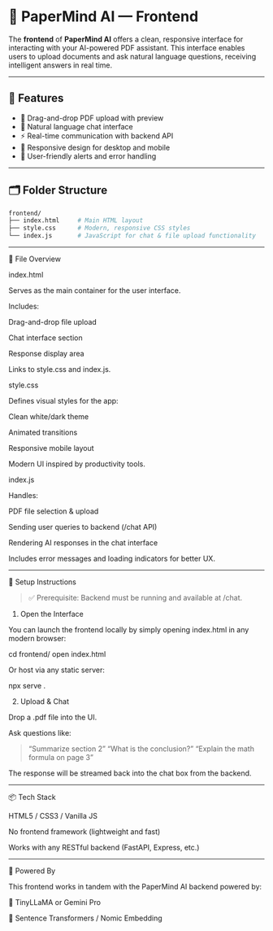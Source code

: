 # 🧠 PaperMind AI — Frontend

The **frontend** of **PaperMind AI** offers a clean, responsive interface for interacting with your AI-powered PDF assistant. This interface enables users to upload documents and ask natural language questions, receiving intelligent answers in real time.

---
## 🚀 Features

- 📁 Drag-and-drop PDF upload with preview
- 💬 Natural language chat interface
- ⚡ Real-time communication with backend API
- 📱 Responsive design for desktop and mobile
- 🔔 User-friendly alerts and error handling

---

## 🗂️ Folder Structure

```bash
frontend/
├── index.html     # Main HTML layout
├── style.css      # Modern, responsive CSS styles
└── index.js       # JavaScript for chat & file upload functionality

```
---

🧩 File Overview

index.html

Serves as the main container for the user interface.

Includes:

Drag-and-drop file upload

Chat interface section

Response display area

Links to style.css and index.js.


style.css

Defines visual styles for the app:

Clean white/dark theme

Animated transitions

Responsive mobile layout


Modern UI inspired by productivity tools.


index.js

Handles:

PDF file selection & upload

Sending user queries to backend (/chat API)

Rendering AI responses in the chat interface


Includes error messages and loading indicators for better UX.



---

🔧 Setup Instructions

> ✅ Prerequisite: Backend must be running and available at /chat.



1. Open the Interface

You can launch the frontend locally by simply opening index.html in any modern browser:

cd frontend/
open index.html

Or host via any static server:

npx serve .

2. Upload & Chat

Drop a .pdf file into the UI.

Ask questions like:

> “Summarize section 2”
“What is the conclusion?”
“Explain the math formula on page 3”




The response will be streamed back into the chat box from the backend.


---

📦 Tech Stack

HTML5 / CSS3 / Vanilla JS

No frontend framework (lightweight and fast)

Works with any RESTful backend (FastAPI, Express, etc.)



---

🧠 Powered By

This frontend works in tandem with the PaperMind AI backend powered by:

🤖 TinyLLaMA or Gemini Pro

🧬 Sentence Transformers / Nomic Embedding



